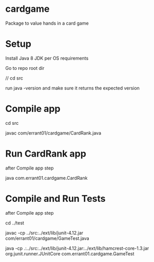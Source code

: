 # cardgame
Package to value hands in a card game

# Setup
Install Java 8 JDK per OS requirements

Go to repo root dir

// cd src

run java -version and make sure it returns the expected version

# Compile app
cd src

javac com/errant01/cardgame/CardRank.java

# Run CardRank app
after Compile app step

java com.errant01.cardgame.CardRank

# Compile and Run Tests
after Compile app step

cd ../test

javac -cp ../src:../ext/lib/junit-4.12.jar com/errant01/cardgame/GameTest.java

java -cp .:../src:../ext/lib/junit-4.12.jar:../ext/lib/hamcrest-core-1.3.jar org.junit.runner.JUnitCore com.errant01.cardgame.GameTest
